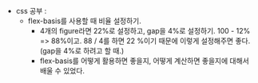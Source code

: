 - css 공부 : 
	- flex-basis를 사용할 때 비율 설정하기. 
		- 4개의 figure라면 22%로 설정하고, gap을 4%로 설정하기. 100 - 12% => 88%이고. 88 / 4를 하면 22 %이기 때문에 이렇게 설정해주면 좋다. (gap을 4%로 하려고 할 때.)
		- flex-basis를 어떻게 활용하면 좋을지, 어떻게 계산하면 좋을지에 대해서 배울 수 있었다. 
